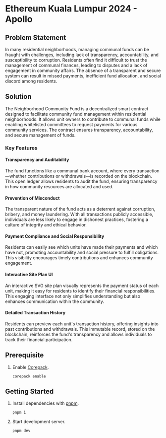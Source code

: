 # Ethereum Kuala Lumpur 2024 - Apollo

## Problem Statement

In many residential neighborhoods, managing communal funds can be fraught with challenges, including lack of transparency, accountability, and susceptibility to corruption. Residents often find it difficult to trust the management of communal finances, leading to disputes and a lack of engagement in community affairs. The absence of a transparent and secure system can result in missed payments, inefficient fund allocation, and social discord among residents.

## Solution

The Neighborhood Community Fund is a decentralized smart contract designed to facilitate community fund management within residential neighborhoods. It allows unit owners to contribute to communal funds while enabling whitelisted committees to request payments for various community services. The contract ensures transparency, accountability, and secure management of funds.

### Key Features

#### Transparency and Auditability

The fund functions like a communal bank account, where every transaction—whether contributions or withdrawals—is recorded on the blockchain. This open ledger allows residents to audit the fund, ensuring transparency in how community resources are allocated and used.

#### Prevention of Misconduct

The transparent nature of the fund acts as a deterrent against corruption, bribery, and money laundering. With all transactions publicly accessible, individuals are less likely to engage in dishonest practices, fostering a culture of integrity and ethical behavior.

#### Payment Compliance and Social Responsibility

Residents can easily see which units have made their payments and which have not, promoting accountability and social pressure to fulfill obligations. This visibility encourages timely contributions and enhances community engagement.

#### Interactive Site Plan UI

An interactive SVG site plan visually represents the payment status of each unit, making it easy for residents to identify their financial responsibilities. This engaging interface not only simplifies understanding but also enhances communication within the community.

#### Detailed Transaction History

Residents can preview each unit's transaction history, offering insights into past contributions and withdrawals. This immutable record, stored on the blockchain, reinforces the fund's transparency and allows individuals to track their financial participation.

## Prerequisite

1.  Enable [Corepack](https://nodejs.org/api/corepack.html).

        corepack enable

## Getting Started

1.  Install dependencies with [pnpm](https://pnpm.io/).

        pnpm i

1.  Start development server.

        pnpm dev
